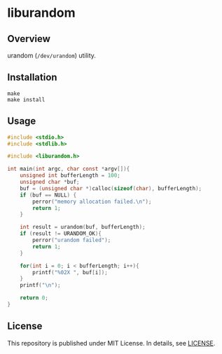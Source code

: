 # liburandom

## Overview

urandom (`/dev/urandom`) utility.

## Installation

```
make
make install
```

## Usage

```C
#include <stdio.h>
#include <stdlib.h>

#include <liburandom.h>

int main(int argc, char const *argv[]){
    unsigned int bufferLength = 100;
    unsigned char *buf;
    buf = (unsigned char *)calloc(sizeof(char), bufferLength);
    if (buf == NULL) {
        perror("memory allocation failed.\n");
        return 1;
    }

    int result = urandom(buf, bufferLength);
    if (result != URANDOM_OK){
        perror("urandom failed");
        return 1;
    }

    for(int i = 0; i < bufferLength; i++){
        printf("%02X ", buf[i]);
    }
    printf("\n");

    return 0;
}
```

## License

This repository is published under MIT License.
In details, see [LICENSE](LICENSE).
